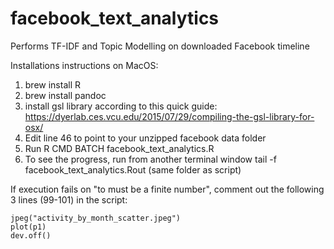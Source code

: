# facebook_text_analytics
Performs TF-IDF and Topic Modelling on downloaded Facebook timeline

Installations instructions on MacOS:

1. brew install R
2. brew install pandoc
3. install gsl library according to this quick guide: https://dyerlab.ces.vcu.edu/2015/07/29/compiling-the-gsl-library-for-osx/
4. Edit line 46 to point to your unzipped facebook data folder
5. Run R CMD BATCH facebook_text_analytics.R
6. To see the progress, run from another terminal window tail -f facebook_text_analytics.Rout (same folder as script)


If execution fails on "to must be a finite number", comment out the following 3 lines (99-101) in the script:

```
jpeg("activity_by_month_scatter.jpeg")
plot(p1)
dev.off()
```
